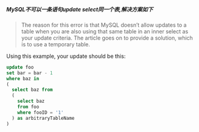 ##### MySQL不可以一条语句update select同一个表,解决方案如下
> The reason for this error is that MySQL doesn’t allow updates to a table when you are also using that same table in an inner select as your update criteria. The article goes on to provide a solution, which is to use a temporary table.

Using this example, your update should be this:

```sql
update foo
set bar = bar - 1
where baz in
(
  select baz from
  (
    select baz
    from foo
    where fooID = '1'
  ) as arbitraryTableName
)
```

